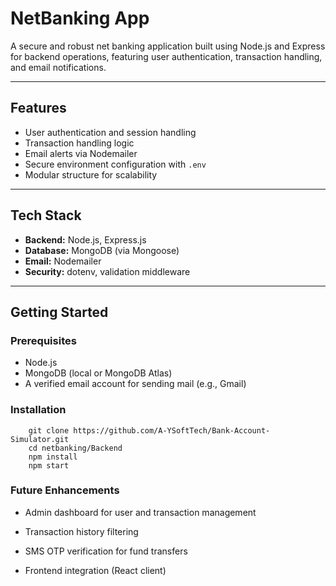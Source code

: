 # NetBanking App

A secure and robust net banking application built using Node.js and Express for backend operations, featuring user authentication, transaction handling, and email notifications.


---

## Features

-  User authentication and session handling
-  Transaction handling logic
-  Email alerts via Nodemailer
-  Secure environment configuration with `.env`
-  Modular structure for scalability

---

## Tech Stack

- **Backend:** Node.js, Express.js
- **Database:** MongoDB (via Mongoose)
- **Email:** Nodemailer
- **Security:** dotenv, validation middleware

---

## Getting Started

### Prerequisites

- Node.js
- MongoDB (local or MongoDB Atlas)
- A verified email account for sending mail (e.g., Gmail)

### Installation

        git clone https://github.com/A-YSoftTech/Bank-Account-Simulator.git
        cd netbanking/Backend
        npm install
        npm start


### Future Enhancements

  - Admin dashboard for user and transaction management
  
  - Transaction history filtering
  
  - SMS OTP verification for fund transfers
  
  - Frontend integration (React client)
